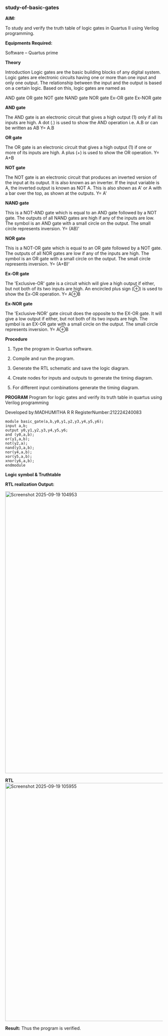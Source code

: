 ### study-of-basic-gates

**AIM:** 

To study and verify the truth table of logic gates in Quartus II using Verilog programming.

**Equipments Required:**

Software – Quartus prime 

**Theory**

Introduction Logic gates are the basic building blocks of any digital system. Logic gates are electronic circuits having one or more than one input and only one output. The relationship between the input and the output is based on a certain logic. Based on this, logic gates are named as

AND gate OR gate NOT gate NAND gate NOR gate Ex-OR gate Ex-NOR gate

**AND gate**

The AND gate is an electronic circuit that gives a high output (1) only if all its inputs are high. A dot (.) is used to show the AND operation i.e. A.B or can be written as AB
Y= A.B

**OR gate** 

The OR gate is an electronic circuit that gives a high output (1) if one or more of its inputs are high. A plus (+) is used to show the OR operation.
Y= A+B

**NOT gate**

The NOT gate is an electronic circuit that produces an inverted version of the input at its output. It is also known as an inverter. If the input variable is A, the inverted output is known as NOT A. This is also shown as A' or A with a bar over the top, as shown at the outputs.
Y= A'

**NAND gate**

This is a NOT-AND gate which is equal to an AND gate followed by a NOT gate. The outputs of all NAND gates are high if any of the inputs are low. The symbol is an AND gate with a small circle on the output. The small circle represents inversion.
Y= (AB)’

**NOR gate**

This is a NOT-OR gate which is equal to an OR gate followed by a NOT gate. The outputs of all NOR gates are low if any of the inputs are high. The symbol is an OR gate with a small circle on the output. The small circle represents inversion.
Y= (A+B)’

**Ex-OR gate**

The 'Exclusive-OR' gate is a circuit which will give a high output if either, but not both of its two inputs are high. An encircled plus sign (⊕) is used to show the Ex-OR operation.
Y= A⊕B

**Ex-NOR gate**

The 'Exclusive-NOR' gate circuit does the opposite to the EX-OR gate. It will give a low output if either, but not both of its two inputs are high. The symbol is an EX-OR gate with a small circle on the output. The small circle represents inversion.
Y= A⊕B

**Procedure** 

1.	Type the program in Quartus software.

2.	Compile and run the program.

3.	Generate the RTL schematic and save the logic diagram.

4.	Create nodes for inputs and outputs to generate the timing diagram.

5.	For different input combinations generate the timing diagram.


**PROGRAM**
Program for logic gates and verify its truth table in quartus using Verilog programming

 Developed by:MADHUMITHA R R
 RegisterNumber:212224240083 

    module basic_gate(a,b,y0,y1,y2,y3,y4,y5,y6);
    input a,b;
    output y0,y1,y2,y3,y4,y5,y6;
    and (y0,a,b);
    or(y1,a,b);
    not(y2,a);
    nand(y3,a,b);
    nor(y4,a,b);
    xor(y5,a,b);
    xnor(y6,a,b);
    endmodule
 
**Logic symbol & Truthtable**

**RTL realization Output:** 

<img width="813" height="901" alt="Screenshot 2025-09-19 104953" src="https://github.com/user-attachments/assets/f2630b0f-2e4d-47ed-8dd1-1fba2bf66606" />


**RTL**
<img width="1909" height="761" alt="Screenshot 2025-09-19 105955" src="https://github.com/user-attachments/assets/3d60c14f-1ce9-4d2b-a952-9ba37dca9ec2" />

**Result:**
Thus the program is verified.


